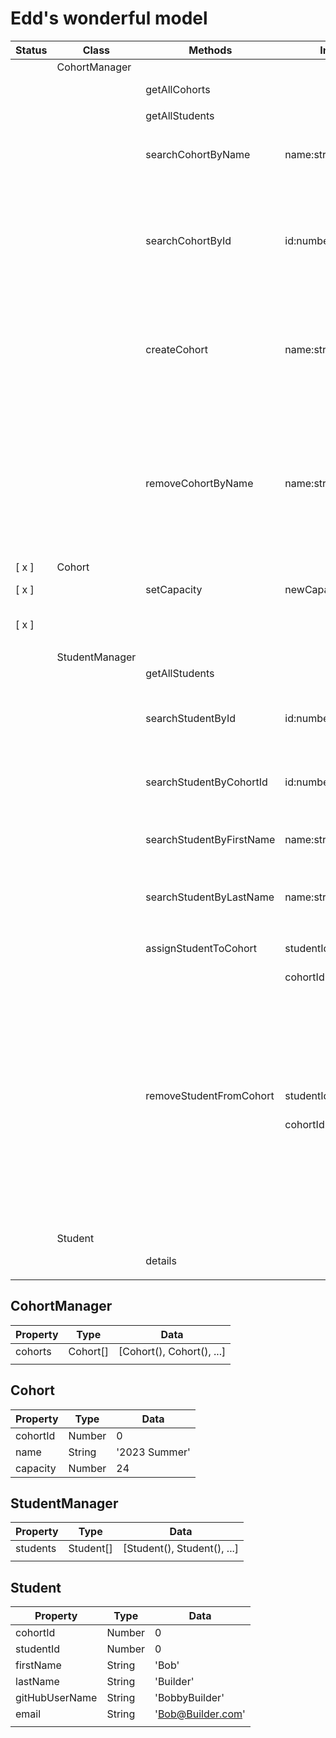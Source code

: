 # Edd's wonderful model

| Status | Class          | Methods                  | Inputs             | Scenario                                          | Output                                                             |
| ------ | -------------- | ------------------------ | ------------------ | ------------------------------------------------- | ------------------------------------------------------------------ |
|        | CohortManager  |                          |                    |                                                   |                                                                    |
|        |                | getAllCohorts            |                    |                                                   | return cohorts:Cohort[]                                            |
|        |                |                          |                    |                                                   |                                                                    |
|        |                | getAllStudents           |                    |                                                   | return Student[]                                                   |
|        |                |                          |                    |                                                   |                                                                    |
|        |                | searchCohortByName       | name:string        | typeof input === String, input.length > 0         | return foundCohort:Cohort where cohort.name === inputName          |
|        |                |                          |                    | invalid input                                     | throw error ('cohort name not found')                              |
|        |                |                          |                    |                                                   |                                                                    |
|        |                | searchCohortById         | id:number          | typeof input === Number                           | return foundCohort:Cohort where cohort.cohortId === inputId        |
|        |                |                          |                    | typeof input === Number, no match                 | throw error ('cohort id not found')                                |
|        |                |                          |                    | typeof input !== Number                           | throw error ('input must be Number')                               |
|        |                |                          |                    |                                                   |                                                                    |
|        |                | createCohort             | name:string        | typeof input === String, input.length > 0         | return cohorts.push(cohort)                                        |
|        |                |                          |                    | typeof input !== String OR input.length === 0     | throw error ('input must be String')                               |
|        |                |                          |                    | nameInput matches existing cohort                 | throw error ('input matches existing cohortId: {matchingCohortId}) |
|        |                |                          |                    |                                                   |                                                                    |
|        |                | removeCohortByName       | name:string        | inputName matches cohort.name in cohorts[]        | remove matching cohort from cohorts[], return cohorts[].length     |
|        |                |                          |                    | inputName does not match cohort.name in cohorts[] | throw error ('cohort not found')                                   |
|        |                |                          |                    |                                                   |                                                                    |
|        |                |                          |                    |                                                   |                                                                    |
| [ x ]  | Cohort         |                          |                    |                                                   |                                                                    |
| [ x ]  |                | setCapacity              | newCapacity:number | typeof input === Number                           | set Cohort.capacity = inputCapacity                                |
| [ x ]  |                |                          |                    | typeof input !== Number                           | throw error ('capacity number must be Number)                      |
|        |                |                          |                    |                                                   |                                                                    |
|        | StudentManager |                          |                    |                                                   |                                                                    |
|        |                | getAllStudents           |                    |                                                   | return Student[]                                                   |
|        |                |                          |                    |                                                   |                                                                    |
|        |                | searchStudentById        | id:number          | id:number found in students                       | return foundStudent:Student where student.studentId === inputId    |
|        |                |                          |                    |                                                   |                                                                    |
|        |                | searchStudentByCohortId  | id:number          | id:number                                         | return Student[] where student.cohortId === inputId                |
|        |                |                          |                    |                                                   |                                                                    |
|        |                | searchStudentByFirstName | name:string        |                                                   | return Student[] where student.firstName === inputName             |
|        |                |                          |                    |                                                   |                                                                    |
|        |                | searchStudentByLastName  | name:string        |                                                   | return Student[] where student.lastName === inputName              |
|        |                |                          |                    |                                                   |                                                                    |
|        |                | assignStudentToCohort    | studentId:number,  | inputIds match existing Ids                       | foundStudent.cohortId = inputCohortId, return foundStudent         |
|        |                |                          | cohortId:number    |                                                   |                                                                    |
|        |                |                          |                    | studentId not found                               | throw error ('student not found')                                  |
|        |                |                          |                    | cohortId not found                                | throw error ('cohort not found')                                   |
|        |                |                          |                    | cohortStudentSize >= cohort.capacity              | throw error ('cohort capacity exceeded')                           |
|        |                |                          |                    |                                                   |                                                                    |
|        |                | removeStudentFromCohort  | studentId:number,  | inputIds match existing Ids                       | foundStudent.cohortId = null, return foundStudent                  |
|        |                |                          | cohortId:number    |                                                   |                                                                    |
|        |                |                          |                    | studentId not found                               | throw error ('studentId not found')                                |
|        |                |                          |                    | cohortId not found                                | throw error ('cohortId not found')                                 |
|        |                |                          |                    |                                                   |                                                                    |
|        |                |                          |                    | foundStudent.cohortId !== inputCohortId           | throw error ('student not in passed cohort')                       |
|        |                |                          |                    |                                                   |                                                                    |
|        |                |                          |                    |                                                   |                                                                    |
|        | Student        |                          |                    |                                                   |                                                                    |
|        |                | details                  |                    |                                                   | return { ... student properties }                                  |
|        |                |                          |                    |                                                   |                                                                    |

## CohortManager

| Property | Type     | Data                      |
| -------- | -------- | ------------------------- |
| cohorts  | Cohort[] | [Cohort(), Cohort(), ...] |
|          |          |                           |

## Cohort

| Property | Type   | Data          |
| -------- | ------ | ------------- |
| cohortId | Number | 0             |
| name     | String | '2023 Summer' |
| capacity | Number | 24            |

## StudentManager

| Property | Type      | Data                        |
| -------- | --------- | --------------------------- |
| students | Student[] | [Student(), Student(), ...] |
|          |           |                             |

## Student

| Property       | Type   | Data              |
| -------------- | ------ | ----------------- |
| cohortId       | Number | 0                 |
| studentId      | Number | 0                 |
| firstName      | String | 'Bob'             |
| lastName       | String | 'Builder'         |
| gitHubUserName | String | 'BobbyBuilder'    |
| email          | String | 'Bob@Builder.com' |
|                |        |                   |
